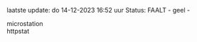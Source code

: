 laatste update: 
do 14-12-2023 16:52   uur 
Status: FAALT - geel - 
<div class="service Y">microstation</div><div class="service G">httpstat</div>